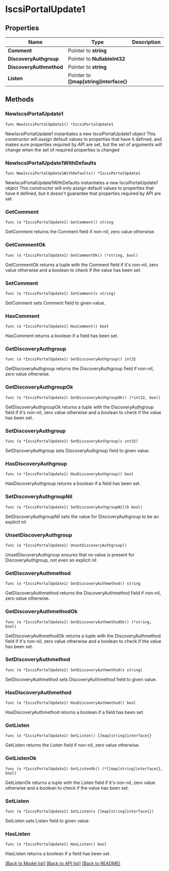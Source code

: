 # IscsiPortalUpdate1

## Properties

Name | Type | Description | Notes
------------ | ------------- | ------------- | -------------
**Comment** | Pointer to **string** |  | [optional] 
**DiscoveryAuthgroup** | Pointer to **NullableInt32** |  | [optional] 
**DiscoveryAuthmethod** | Pointer to **string** |  | [optional] 
**Listen** | Pointer to **[]map[string]interface{}** |  | [optional] 

## Methods

### NewIscsiPortalUpdate1

`func NewIscsiPortalUpdate1() *IscsiPortalUpdate1`

NewIscsiPortalUpdate1 instantiates a new IscsiPortalUpdate1 object
This constructor will assign default values to properties that have it defined,
and makes sure properties required by API are set, but the set of arguments
will change when the set of required properties is changed

### NewIscsiPortalUpdate1WithDefaults

`func NewIscsiPortalUpdate1WithDefaults() *IscsiPortalUpdate1`

NewIscsiPortalUpdate1WithDefaults instantiates a new IscsiPortalUpdate1 object
This constructor will only assign default values to properties that have it defined,
but it doesn't guarantee that properties required by API are set

### GetComment

`func (o *IscsiPortalUpdate1) GetComment() string`

GetComment returns the Comment field if non-nil, zero value otherwise.

### GetCommentOk

`func (o *IscsiPortalUpdate1) GetCommentOk() (*string, bool)`

GetCommentOk returns a tuple with the Comment field if it's non-nil, zero value otherwise
and a boolean to check if the value has been set.

### SetComment

`func (o *IscsiPortalUpdate1) SetComment(v string)`

SetComment sets Comment field to given value.

### HasComment

`func (o *IscsiPortalUpdate1) HasComment() bool`

HasComment returns a boolean if a field has been set.

### GetDiscoveryAuthgroup

`func (o *IscsiPortalUpdate1) GetDiscoveryAuthgroup() int32`

GetDiscoveryAuthgroup returns the DiscoveryAuthgroup field if non-nil, zero value otherwise.

### GetDiscoveryAuthgroupOk

`func (o *IscsiPortalUpdate1) GetDiscoveryAuthgroupOk() (*int32, bool)`

GetDiscoveryAuthgroupOk returns a tuple with the DiscoveryAuthgroup field if it's non-nil, zero value otherwise
and a boolean to check if the value has been set.

### SetDiscoveryAuthgroup

`func (o *IscsiPortalUpdate1) SetDiscoveryAuthgroup(v int32)`

SetDiscoveryAuthgroup sets DiscoveryAuthgroup field to given value.

### HasDiscoveryAuthgroup

`func (o *IscsiPortalUpdate1) HasDiscoveryAuthgroup() bool`

HasDiscoveryAuthgroup returns a boolean if a field has been set.

### SetDiscoveryAuthgroupNil

`func (o *IscsiPortalUpdate1) SetDiscoveryAuthgroupNil(b bool)`

 SetDiscoveryAuthgroupNil sets the value for DiscoveryAuthgroup to be an explicit nil

### UnsetDiscoveryAuthgroup
`func (o *IscsiPortalUpdate1) UnsetDiscoveryAuthgroup()`

UnsetDiscoveryAuthgroup ensures that no value is present for DiscoveryAuthgroup, not even an explicit nil
### GetDiscoveryAuthmethod

`func (o *IscsiPortalUpdate1) GetDiscoveryAuthmethod() string`

GetDiscoveryAuthmethod returns the DiscoveryAuthmethod field if non-nil, zero value otherwise.

### GetDiscoveryAuthmethodOk

`func (o *IscsiPortalUpdate1) GetDiscoveryAuthmethodOk() (*string, bool)`

GetDiscoveryAuthmethodOk returns a tuple with the DiscoveryAuthmethod field if it's non-nil, zero value otherwise
and a boolean to check if the value has been set.

### SetDiscoveryAuthmethod

`func (o *IscsiPortalUpdate1) SetDiscoveryAuthmethod(v string)`

SetDiscoveryAuthmethod sets DiscoveryAuthmethod field to given value.

### HasDiscoveryAuthmethod

`func (o *IscsiPortalUpdate1) HasDiscoveryAuthmethod() bool`

HasDiscoveryAuthmethod returns a boolean if a field has been set.

### GetListen

`func (o *IscsiPortalUpdate1) GetListen() []map[string]interface{}`

GetListen returns the Listen field if non-nil, zero value otherwise.

### GetListenOk

`func (o *IscsiPortalUpdate1) GetListenOk() (*[]map[string]interface{}, bool)`

GetListenOk returns a tuple with the Listen field if it's non-nil, zero value otherwise
and a boolean to check if the value has been set.

### SetListen

`func (o *IscsiPortalUpdate1) SetListen(v []map[string]interface{})`

SetListen sets Listen field to given value.

### HasListen

`func (o *IscsiPortalUpdate1) HasListen() bool`

HasListen returns a boolean if a field has been set.


[[Back to Model list]](../README.md#documentation-for-models) [[Back to API list]](../README.md#documentation-for-api-endpoints) [[Back to README]](../README.md)


